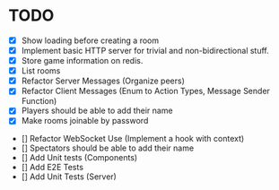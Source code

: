 # TODO

- [x] Show loading before creating a room
- [x] Implement basic HTTP server for trivial and non-bidirectional stuff.
- [x] Store game information on redis.
- [x] List rooms
- [x] Refactor Server Messages (Organize peers)
- [x] Refactor Client Messages (Enum to Action Types, Message Sender Function)
- [x] Players should be able to add their name
- [x] Make rooms joinable by password
- [] Refactor WebSocket Use (Implement a hook with context)
- [] Spectators should be able to add their name
- [] Add Unit tests (Components)
- [] Add E2E Tests
- [] Add Unit Tests (Server)
